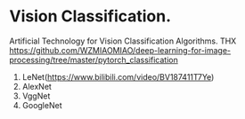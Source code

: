 # Vision Classification.
Artificial Technology for Vision Classification Algorithms.
THX https://github.com/WZMIAOMIAO/deep-learning-for-image-processing/tree/master/pytorch_classification

1. LeNet(https://www.bilibili.com/video/BV187411T7Ye)
2. AlexNet
3. VggNet
4. GoogleNet
